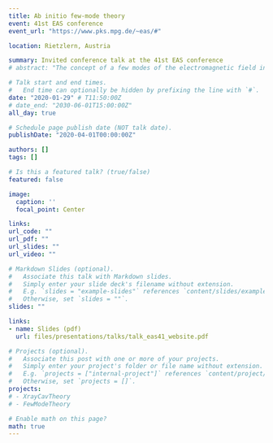```yaml
---
title: Ab initio few-mode theory
event: 41st EAS conference
event_url: "https://www.pks.mpg.de/~eas/#"

location: Rietzlern, Austria

summary: Invited conference talk at the 41st EAS conference
# abstract: "The concept of a few modes of the electromagnetic field interacting with matter is a paradigm inthe field of light-matter interactions. For example, the single mode Jaynes-Cummings model and itsmany generalisations, such as the many-body Dicke model, have been indispensable tools in studying open light-matter quantum dynamics. In particular in cavity and circuit  QED,  where  stronglight-matter coupling is routinely achieved in experiment, such models have been tremendously suc-cessful.  Recently, however, various experimental platforms have emerged where multi-mode effects,complex environments and the openness of the system constitute an essential part of the physics.Consequently, the applicability of few-mode models has been debated in these extreme regimes oflight-matter interaction. In this talk, I will present ”ab initio few-mode theory”,  which allows toinclude new physics into few-mode models without abandoning their conceptual and computationalsimplicity. I will outline practical implications for various fields featuring extreme light-matter in-teractions,  including  multi-mode  strong  coupling  and  ultra-strong  coupling  physics  as  well  as  theemerging platform of nuclear many-body cavity QED and X-ray quantum optics."

# Talk start and end times.
#   End time can optionally be hidden by prefixing the line with `#`.
date: "2020-01-29" # T11:50:00Z
# date_end: "2030-06-01T15:00:00Z"
all_day: true

# Schedule page publish date (NOT talk date).
publishDate: "2020-04-01T00:00:00Z"

authors: []
tags: []

# Is this a featured talk? (true/false)
featured: false

image:
  caption: ''
  focal_point: Center

links:
url_code: ""
url_pdf: ""
url_slides: ""
url_video: ""

# Markdown Slides (optional).
#   Associate this talk with Markdown slides.
#   Simply enter your slide deck's filename without extension.
#   E.g. `slides = "example-slides"` references `content/slides/example-slides.md`.
#   Otherwise, set `slides = ""`.
slides: ""

links:
- name: Slides (pdf)
  url: files/presentations/talks/talk_eas41_website.pdf

# Projects (optional).
#   Associate this post with one or more of your projects.
#   Simply enter your project's folder or file name without extension.
#   E.g. `projects = ["internal-project"]` references `content/project/deep-learning/index.md`.
#   Otherwise, set `projects = []`.
projects:
# - XrayCavTheory
# - FewModeTheory

# Enable math on this page?
math: true
---
```


<!-- {{% alert note %}}
Click on the **Slides** button above to view the built-in slides feature.
{{% /alert %}}

Slides can be added in a few ways:

- **Create** slides using Academic's [*Slides*](https://sourcethemes.com/academic/docs/managing-content/#create-slides) feature and link using `slides` parameter in the front matter of the talk file
- **Upload** an existing slide deck to `static/` and link using `url_slides` parameter in the front matter of the talk file
- **Embed** your slides (e.g. Google Slides) or presentation video on this page using [shortcodes](https://sourcethemes.com/academic/docs/writing-markdown-latex/).

Further talk details can easily be added to this page using *Markdown* and $\rm \LaTeX$ math code. -->
